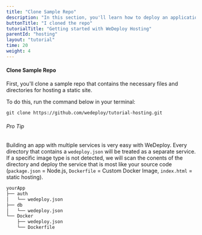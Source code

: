 ```yaml
---
title: "Clone Sample Repo"
description: "In this section, you'll learn how to deploy an application using WeDeploy Hosting."
buttonTitle: "I cloned the repo"
tutorialTitle: "Getting started with WeDeploy Hosting"
parentId: "hosting"
layout: "tutorial"
time: 20
weight: 4
---
```


#### Clone Sample Repo

First, you'll clone a sample repo that contains the necessary files and directories for hosting a static site.

To do this, run the command below in your terminal:

```xml
git clone https://github.com/wedeploy/tutorial-hosting.git
```

<aside>

###### <span class="icon-16-star"></span> Pro Tip

Building an app with multiple services is very easy with WeDeploy. Every directory that contains a `wedeploy.json` will be treated as a separate service. If a specific image type is not detected, we will scan the conents of the directory and deploy the service that is most like your source code (`package.json` = Node.js, `Dockerfile` = Custom Docker Image, `index.html` = static hosting).

```xml
yourApp
├── auth
│	└── wedeploy.json
├── db
│	└── wedeploy.json
└── Docker
 	├── wedeploy.json
 	└── Dockerfile
```

</aside>
